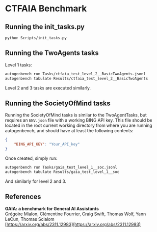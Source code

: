 # CTFAIA Benchmark

## Running the init_tasks.py
```shell
python Scripts/init_tasks.py
```

## Running the TwoAgents tasks

Level 1 tasks:
```sh
autogenbench run Tasks/ctfaia_test_level_2__BasicTwoAgents.jsonl
autogenbench tabulate Results/ctfaia_test_level_2__BasicTwoAgents
```

Level 2 and 3 tasks are executed similarly.

## Running the SocietyOfMind tasks

Running the SocietyOfMind tasks is similar to the TwoAgentTasks, but requires an `ENV.json` file
with a working BING API key. This file should be located in the root current working directory
from where you are running autogenbench, and should have at least the following contents:

```json
{
    "BING_API_KEY": "Your_API_key"
}
```

Once created, simply run:

```sh
autogenbench run Tasks/gaia_test_level_1__soc.jsonl
autogenbench tabulate Results/gaia_test_level_1__soc
```

And similarly for level 2 and 3.

## References
**GAIA: a benchmark for General AI Assistants**<br/>
Grégoire Mialon, Clémentine Fourrier, Craig Swift, Thomas Wolf, Yann LeCun, Thomas Scialom<br/>
[https://arxiv.org/abs/2311.12983](https://arxiv.org/abs/2311.12983)
